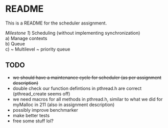 README
=

This is a README for the scheduler assignment.

*Milestone 1*) Scheduling (without implementing synchronization)  
a) Manage contexts  
b) Queue  
c) ~ Multilevel ~ priority queue  

## TODO
* ~~we should have a maintenance cycle for scheduler (as per assignment description)~~
* double check our function defintions in pthread.h are correct (pthread_create seems off)
* we need macros for all methods in pthread.h, similar to what we did for myMalloc in 211 (also in assignment description)
* possibly improve benchmarker
* make better tests
* free some stuff lol?
